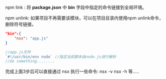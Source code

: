 npm link :  将 **package.json** 中 **bin** 字段中指定的命令链接到全局环境。 

npm unlink: 如果项目不再需要该模块，可以在项目目录内使用npm unlink命令，删除符号链接。

```json
"bin":{
    "nsx": "app.js"
}
```

```javascript
//app.js文件
`#!/usr/bin/env node` //指定当前脚本由node.js进行解析 
//do something........
```

完成上面3步后可以直接通过 nsx <order> 执行一些命令:  nsx -v nsx -h 等.....
